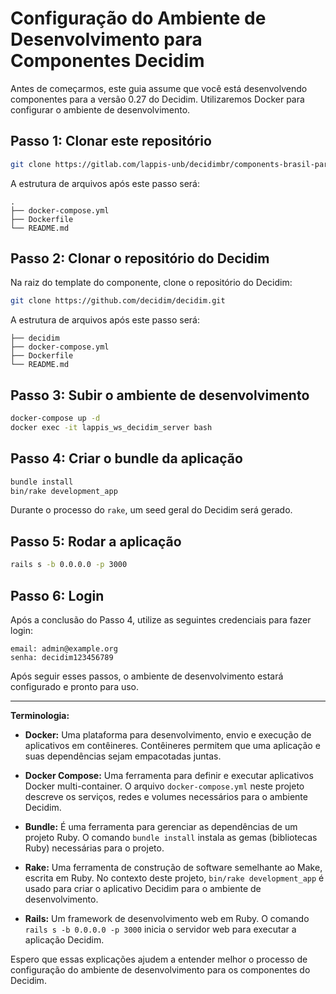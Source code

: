 # Configuração do Ambiente de Desenvolvimento para Componentes Decidim

Antes de começarmos, este guia assume que você está desenvolvendo componentes para a versão 0.27 do Decidim. Utilizaremos Docker para configurar o ambiente de desenvolvimento.

## Passo 1: Clonar este repositório
```bash
git clone https://gitlab.com/lappis-unb/decidimbr/components-brasil-participativo/template-component
```

A estrutura de arquivos após este passo será:
```plaintext
.
├── docker-compose.yml
├── Dockerfile
└── README.md
```

## Passo 2: Clonar o repositório do Decidim
Na raiz do template do componente, clone o repositório do Decidim:
```bash
git clone https://github.com/decidim/decidim.git
```

A estrutura de arquivos após este passo será:
```plaintext
├── decidim
├── docker-compose.yml
├── Dockerfile
└── README.md
```

## Passo 3: Subir o ambiente de desenvolvimento
```bash
docker-compose up -d
docker exec -it lappis_ws_decidim_server bash
```

## Passo 4: Criar o bundle da aplicação
```bash
bundle install
bin/rake development_app
```

Durante o processo do `rake`, um seed geral do Decidim será gerado.

## Passo 5: Rodar a aplicação
```bash
rails s -b 0.0.0.0 -p 3000
```

## Passo 6: Login
Após a conclusão do Passo 4, utilize as seguintes credenciais para fazer login:
```plaintext
email: admin@example.org 
senha: decidim123456789
```

Após seguir esses passos, o ambiente de desenvolvimento estará configurado e pronto para uso. 

---

**Terminologia:**
- **Docker:** Uma plataforma para desenvolvimento, envio e execução de aplicativos em contêineres. Contêineres permitem que uma aplicação e suas dependências sejam empacotadas juntas.
  
- **Docker Compose:** Uma ferramenta para definir e executar aplicativos Docker multi-container. O arquivo `docker-compose.yml` neste projeto descreve os serviços, redes e volumes necessários para o ambiente Decidim.

- **Bundle:** É uma ferramenta para gerenciar as dependências de um projeto Ruby. O comando `bundle install` instala as gemas (bibliotecas Ruby) necessárias para o projeto.

- **Rake:** Uma ferramenta de construção de software semelhante ao Make, escrita em Ruby. No contexto deste projeto, `bin/rake development_app` é usado para criar o aplicativo Decidim para o ambiente de desenvolvimento.

- **Rails:** Um framework de desenvolvimento web em Ruby. O comando `rails s -b 0.0.0.0 -p 3000` inicia o servidor web para executar a aplicação Decidim.

Espero que essas explicações ajudem a entender melhor o processo de configuração do ambiente de desenvolvimento para os componentes do Decidim.